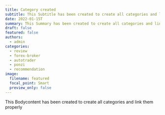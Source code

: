 ```yaml
---
title: Category created
subtitle: This Subtitle has been created to create all categories and link them properly
date: 2022-01-15T
summary: This Summary has been created to create all categories and link them properly
draft: false
featured: false
authors:
  - admin
categories:
  - review
  - forex-broker
  - autotrader
  - ponzi
  - recommendation
image:
  filename: featured
  focal_point: Smart
  preview_only: false
---
```

This Bodycontent has been created to create all categories and link them properly